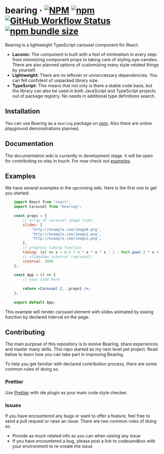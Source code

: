 # bearing &middot; [![NPM](https://img.shields.io/npm/l/bearing?color=blue)](https://github.com/andrewbrodko/bearing/blob/master/LICENSE) [![npm](https://img.shields.io/npm/v/bearing)](https://www.npmjs.com/package/bearing) [![GitHub Workflow Status](https://img.shields.io/github/workflow/status/andrewbrodko/bearing/master?label=master)](https://github.com/andrewbrodko/bearing/tree/master) [![npm bundle size](https://img.shields.io/bundlephobia/min/bearing?label=unpacked%20size)](https://www.npmjs.com/package/bearing)

Bearing is a lightweight TypeScript carousel component for React.

* **Laconic:** The component is built with a feel of minimalism in every step: from minimizing component props to taking care of styling eye-candies. There are also planned options of customizing many style-related things by yourself.
* **Lightweight:** There are no leftover or unneccessary dependencies. You can fell confident of unpacked library size.
* **TypeScript:** This means that not only is there a stable code base, but the library can also be used in both JavaScript and TypeScript projects out of package registry. No needs in additional type definitions search.

## Installation

You can use Bearing as a `bearing` package on [npm](https://www.npmjs.com/package/bearing). Also there are online playground demonstrations planned.

## Documentation

The documentation wiki is currently in development stage. It will be open for contributing so stay in touch. For now check out [examples](https://github.com/andrewbrodko/bearing/blob/master/README.md#examples).

## Examples

We have several examples in the upcoming wiki. Here is the first one to get you started:

```jsx
	import React from "react";
	import Carousel from "bearing";
	
	const props = {
		// array of carousel image links
		slides: [
			'http://example.com/image0.png',
			'http://example.com/image1.png',
			'http://example.com/image2.png',
		],
		// progress timing function
		timing: (x) => x < 0.5 ? 4 * x * x * x : 1 - Math.pow(-2 * x + 2, 3) / 2,
		// slideshow interval (optional)
		interval: 5000
	};
	
	const App = () => {
		// your code here
		
		return <Carousel {...props} />;
	};
	
	export default App;
```

This example will render carousel element with slides animated by easing function by declared interval on the page.

## Contributing

The main purpose of this repository is to evolve Bearing, share experiences and master many skills. This repo started as my next level pet project. Read below to learn how you can take part in improving Bearing.

To help you get familiar with declared contribution process, there are some common rules of doing so.

### Prettier

Use [Prettier](https://www.npmjs.com/package/prettier) with ide plugin as your main code style checker.

### Issues

If you have encountered any bugs or want to offer a feature, feel free to send a pull request or raise an issue. There are two common rules of doing so

- Provide as much related info as you can when raising any issue
- If you have encountered a bug, please post a link to codesandbox with your environment to re-create the issue
